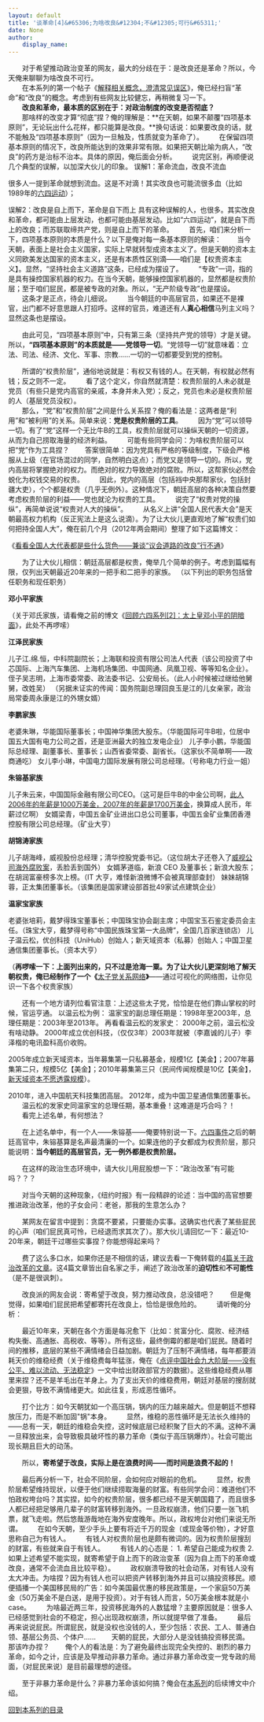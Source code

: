 ```yaml
---
layout: default
title: '谈革命[4]&#65306;为啥改良&#12304;不&#12305;可行&#65311;'
date: None
author:
    display_name: 
---
```


　　对于希望推动政治变革的网友，最大的分歧在于：是改良还是革命？所以，今天俺来聊聊为啥改良不可行。  
　　在本系列的第一个帖子《[解释相关概念，澄清常见误区](https://program-think.blogspot.com/2011/12/revolution-1.html)》，俺已经扫盲“革命”和“改良”的概念。考虑到有些网友比较健忘，再稍微复习一下。  
　　**改良和革命，最本质的区别在于：对政治制度的改变是否彻底？**  
　　那啥样的改变才算“彻底”捏？俺的理解是：**在天朝，如果不颠覆“四项基本原则”，无论玩出什么花样，都只能算是改良。**换句话说：如果要改良的话，就不能触及“四项基本原则”（因为一旦触及，性质就变为革命了）。 　　在保留四项基本原则的情况下，改良所能达到的效果非常有限。如果把天朝比喻为病人，“改良”的药方是治标不治本。具体的原因，俺后面会分析。 　　说完区别，再顺便说几个典型的误解，以加深大伙儿的印象。 误解1：革命流血，改良不流血

很多人一提到革命就想到流血。这是不对滴！其实改良也可能流很多血（比如1989年的[六四运动](https://program-think.blogspot.com/2011/06/june-fourth-incident-0.html)）；

误解2：改良是自上而下，革命是自下而上 具有这种误解的人，也很多。其实改良和革命，都可能由上层发动，也都可能由基层发动。比如“六四运动”，就是自下而上的改良；而苏联取缔共产党，则是自上而下的革命。 　　首先，咱们来分析一下，四项基本原则的本质是什么？以下是俺对每一条基本原则的解读： 　　当今天朝，表面上是社会主义国家，实际上早就转型成资本主义了。但是天朝的资本主义同欧美发达国家的资本主义，还是有本质性区别滴——咱们是【权贵资本主义】。显然，“坚持社会主义道路”这条，已经成为摆设了。 　　“专政”一词，指的是具有操控国家机器的权力。在当今天朝，能够操控国家机器的，显然都是权贵阶层；至于咱们屁民，都是被专政的对象。所以，“无产阶级专政”也是摆设。 　　这条才是正点，待会儿细说。 　　当今朝廷的中高层官员，如果还不是裸官，出门都不好意思跟人打招呼。这样的官员，难道还有人**真心相信**马列主义吗？显然这条也是摆设。

　　由此可见，“四项基本原则”中，只有第三条（坚持共产党的领导）才是关键。所以，**“四项基本原则”的本质就是——党领导一切**。“党领导一切”就意味着：立法、司法、经济、文化、军事、宗教......一切的一切都要受到党的控制。

  
　　所谓的“权贵阶层”，通俗地说就是：有权又有钱的人。在天朝，有权就必然有钱；反之则不一定。 　　看了这个定义，你自然就清楚：权贵阶层的人未必就是党员（有些只是党内高官的亲戚，本身并未入党）；反之，党员也未必是权贵阶层的人（基层党员没权）。  
　　那么，“党”和“权贵阶层”之间是什么关系捏？俺的看法是：这两者是“利用”和“被利用”的关系。简单来说：**党是权贵阶层的工具**。 　　因为“党”可以领导一切。有了“党”这样一个无比牛B的工具，权贵阶层就可以操纵天朝的一切资源，从而为自己捞取海量的经济利益。 　　可能有些同学会问：为啥权贵阶层可以把“党”作为工具捏？ 　　答案很简单：因为党具有严格的等级制度，下级会严格服从上级（在官场混过的同学，自然明白这点）；而党又是领导一切的。所以，党内高层将掌握绝对的权力。而绝对的权力导致绝对的腐败。所以，这帮家伙必然会蜕化为权钱交易的权贵。 　　因此，党内的高层（包括裆中央那帮家伙，包括封疆大吏），个个都是权贵（几乎无例外）。这种情况下，朝廷高层的各种决策自然要考虑权贵阶层的利益——党也就沦为权贵的工具。 　　说完了“权贵对党的操纵”，再简单说说“权贵对人大的操纵”。 　　从名义上讲“全国人民代表大会”是天朝最高权力机构（反正宪法上是这么说滴）。为了让大伙儿更直观地了解“权贵们如何把持全国人大”，俺在前几个月（2012年两会期间）整理了如下这篇博文：

《[看看全国人大代表都是些什么货色——兼谈“议会道路的改良”行不通](https://program-think.blogspot.com/2012/03/national-people-congress.html)》

　　为了让大伙儿相信：朝廷高层都是权贵，俺举几个简单的例子。考虑到篇幅有限，仅列出天朝最近20年来的一把手和二把手的家族。 （以下列出的职务包括曾任职务和现任职务）

**邓小平家族**

  
（关于邓氏家族，请看俺之前的博文《[回顾六四系列\[2\]：太上皇邓小平的阴暗面](https://program-think.blogspot.com/2011/06/june-fourth-incident-2.html)》，此处不再啰嗦）

**江泽民家族**

儿子江.绵.恒，中科院副院长；上海联和投资有限公司法人代表（该公司投资了中芯国际、上海汽车集团、上海机场集团、中国网通、凤凰卫视、等等知名企业）。 侄子吴志明，上海市委常委、政法委书记、公安局长。（此人小时候被过继给他舅舅，改姓吴） （另据未证实的传闻：国务院副总理回良玉是江的儿女亲家，政治局常委周永康是江的外甥女婿）

**李鹏家族**

老婆朱琳，华能国际董事长；中国神华集团大股东。（华能国际可牛B啦，位居中国五大国有电力公司之首，还是亚洲最大的独立发电企业） 儿子李小鹏，华能国际总经理、副董事长、董事长；山西省委常委、副省长。（这家伙不简单啊——政商通吃） 女儿李小琳，中国电力国际发展有限公司总经理。（号称电力行业一姐）

**朱镕基家族**

  
儿子朱云来，中国国际金融有限公司CEO。（这可是巨牛B的中金公司啊，[此人2006年的年薪是1000万美金，2007年的年薪是1700万美金](http://www.ftchinese.com/story/001019041)，换算成人民币，年薪过亿啊） 女婿梁青，中国五金矿业进出口总公司董事，中国五金矿业集团香港控股有限公司总经理。（矿业大亨）

**胡锦涛家族**

  
儿子胡海峰，威视股份总经理；清华控股党委书记。（这位胡太子还卷入了[威视公司海外腐败案](https://zh.wikipedia.org/zh/%E5%A8%81%E8%A7%86%E8%85%90%E8%B4%A5%E6%A1%88)，丢脸丢到国外） 女婿茅道临，新浪 CEO 及董事长；新浪大股东；在胡润富豪榜多次上榜。（IT 大亨，难怪新浪微博不会被真理部查封） 妹妹胡锦蓉，正太集团董事长。（该集团是国家建设部首批49家试点建筑企业）

**温家宝家族**

老婆张培莉，戴梦得珠宝董事长；中国珠宝协会副主席；中国宝玉石鉴定委员会主任。（珠宝大亨，戴梦得号称“中国民族珠宝第一大品牌”，全国几百家连锁店） 儿子温云松，优创科技（UniHub）创始人；新天域资本（私募）创始人；中国卫星通信集团董事长。（资本大亨）

（**再啰嗦一下：**上面列出来的，只不过是沧海一粟**。为了让大伙儿更深刻地了解天朝权贵，俺已经制作了一个《**[太子党关系网络](https://github.com/programthink/zhao)**》**——通过可视化的网络图，让你见识一下各个权贵家族）

　　还有一个地方请列位看官注意：上述这些太子党，恰恰是在他们靠山掌权的时候，官运亨通。 以温云松为例： 温家宝的副总理任期是：1998年至2003年，总理任期是：2003年至2013年。 再看看温云松的发家史： 2000年之前，温云松没有啥动静。 2000年成立优创科技，（仅仅3年）2003年就被（李嘉诚的儿子）李泽楷的电讯盈科高价收购。

2005年成立新天域资本，当年募集第一只私募基金，规模1亿【美金】；2007年募集第二只，规模5亿【美金】；2010年募集第三只（民间传闻规模是10亿【美金】，[新天域资本不愿透露规模](http://fund.cnstock.com/yw/201001/353717.htm)）。

2010年，进入中国航天科技集团高层。 2012年，成为中国卫星通信集团董事长。 　　温云松的发家史同温家宝的总理任期，基本重叠！这难道是巧合吗？！ 　　看完上述名单，有何想法？

　　在上述名单中，有一个人——朱镕基——俺要特别说一下。[六四事件](https://program-think.blogspot.com/2011/06/june-fourth-incident-0.html)之后的朝廷高官中，朱镕基算是名声最清廉的一个。如果连他的子女都成为权贵阶层，那只能说明：**当今朝廷的高层官员，无一例外都是权贵阶层。**

　　在这样的政治生态环境中，请大伙儿用屁股想一下：“政治改革”有可能吗？？？

　　对当今天朝的这种现象，《纽约时报》有一段精辟的论述：当中国的高官想要推进政治改革，他的子女会问：老爸，那我的生意怎么办？

　　某网友在留言中提到：贪腐不要紧，只要能办实事。这确实也代表了某些屁民的心声（咱们屁民真可怜，已经退而求其次了）。那大伙儿请回忆一下：最近10-20年来，朝廷干过哪些实事捏？你能想得起来吗？

　　费了这么多口水，如果你还是不相信的话，建议去看一下俺转载的[4篇关于政治改革的文章](https://program-think.blogspot.com/2012/05/weekly-share-3.html)。这4篇文章皆出自名家之手，阐述了政治改革的**迫切性**和**不可能性**（是不是很讽刺）。

　　改良派的网友会说：寄希望于改良，努力推动改良，总没错吧？ 　　但是俺觉得，如果咱们屁民把希望都寄托在改良上，恰恰是很危险的。 　　请听俺的分析：

　　最近10年来，天朝在各个方面是每况愈下（比如：贫富分化、腐败、经济结构失衡、高通胀、高税收、等等）。所有这些，最终倒霉的都是咱们屁民。随着时间的推移，底层的某些不满情绪会日益加剧。朝廷为了压制不满情绪，每年都要消耗天价的维稳经费（关于维稳费每年猛涨，俺在《[点评中国社会九大阶层——没有公平、难以流动、无法稳定](https://program-think.blogspot.com/2013/12/chinese-social-stratification.html)》一文中给出财政部官方的数据）。这些维稳经费从哪里来捏？还不是羊毛出在羊身上。为了支出天价的维稳费用，朝廷对基层的搜刮就会更狠，导致不满情绪更大。如此往复，形成恶性循环。

　　打个比方：如今天朝犹如一个高压锅，锅内的压力越来越大。但是朝廷不想释放压力，而是不断加固"锅"本身。 　　显然，维稳的恶性循环是无法长久维持的——总有一天，朝廷的维稳会失控，这时候底层已经积聚了巨大的不满。这种不满一旦释放出来，会导致极具破坏性的暴力革命（类似于高压锅爆炸）。社会可能出现长期且巨大的动荡。

　　所以，**寄希望于改良，实际上是在浪费时间——而时间是浪费不起的！**

　　最后再分析一下，社会不同阶层，会如何应对眼前的危机。 　　显然，权贵阶层希望维持现状，以便于他们继续捞取海量的财富。有些同学会问：难道他们不怕政权垮台吗？其实捏，如今的权贵阶层，很多都已经不是天朝国籍了，而且很多人都已经把足够用几辈子的财富转移到海外。一旦政权崩溃，他们只要一张飞机票，就飞走啦。然后悠哉游哉地在海外安度晚年。所以，政权垮台对他们来说无所谓。 　　在如今天朝，至少手头上要有将近千万的现金（或现金等价物），才好意思称自己为有钱人。 　　有钱人对权贵阶层也是颇有微词的。因为权贵阶层搜刮的财富，有些就来自于有钱人。 　　有钱人的心态是： 1. 希望自己能成为权贵 2. 如果上述希望不能实现，就寄希望于自上而下的政治变革（因为自上而下的革命或改良，通常不会流血且比较平稳）。 　　政权崩溃导致的社会动荡，对有钱人没有太大冲击。为啥捏？因为有钱人也可以把资产转移到海外并且可以搞投资移民。顺便插播一个美国移民局的广告：如今美国最优惠的移民政策是，一个家庭50万美金（50万美金不是白送，是用于投资）。对于有钱人而言，50万美金根本就是小case。 　　为啥最近两三年，投资移民海外的人数猛增？主要原因就是：很多人已经感觉到社会的不稳定，担心出现政权崩溃，所以就提早做了准备。 　　最后再来说说屁民。所谓屁民，就是没权也没钱的人，至少包括：农民、工人、普通白领、基层公务员、个体户...... 　　天朝的屁民，大部分人是没钱搞投资移民滴。那该咋办捏？ 　　俺个人的看法是：为了避免最终出现完全失控的、剧烈的暴力革命，如今之计，应该是及早推动非暴力革命。通过非暴力革命改变一党专政的局面，（对屁民来说）是目前最理想的途径。

　　至于非暴力革命是什么？非暴力革命该如何搞？俺会在[本系列](https://program-think.blogspot.com/2011/12/revolution-0.html)的后续博文中介绍。

[回到本系列的目录](https://program-think.blogspot.com/2011/12/revolution-0.html#index)

